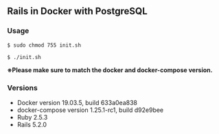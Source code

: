## Rails in Docker with PostgreSQL

### Usage

```
$ sudo chmod 755 init.sh

$ ./init.sh
```

**※Please make sure to match the docker and docker-compose version.**

### Versions

* Docker version 19.03.5, build 633a0ea838
* docker-compose version 1.25.1-rc1, build d92e9bee
* Ruby 2.5.3
* Rails 5.2.0
